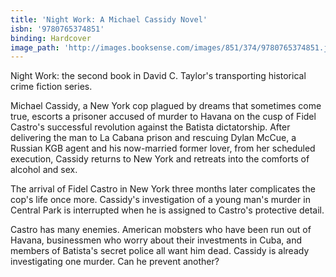 ```yaml
---
title: 'Night Work: A Michael Cassidy Novel'
isbn: '9780765374851'
binding: Hardcover
image_path: 'http://images.booksense.com/images/851/374/9780765374851.jpg'
---
```



Night Work: the second book in David C. Taylor's transporting historical crime fiction series.

Michael Cassidy, a New York cop plagued by dreams that sometimes come true, escorts a prisoner accused of murder to Havana on the cusp of Fidel Castro's successful revolution against the Batista dictatorship. After delivering the man to La Cabana prison and rescuing Dylan McCue, a Russian KGB agent and his now-married former lover, from her scheduled execution, Cassidy returns to New York and retreats into the comforts of alcohol and sex.

The arrival of Fidel Castro in New York three months later complicates the cop's life once more. Cassidy's investigation of a young man's murder in Central Park is interrupted when he is assigned to Castro's protective detail.

Castro has many enemies. American mobsters who have been run out of Havana, businessmen who worry about their investments in Cuba, and members of Batista's secret police all want him dead. Cassidy is already investigating one murder. Can he prevent another?
